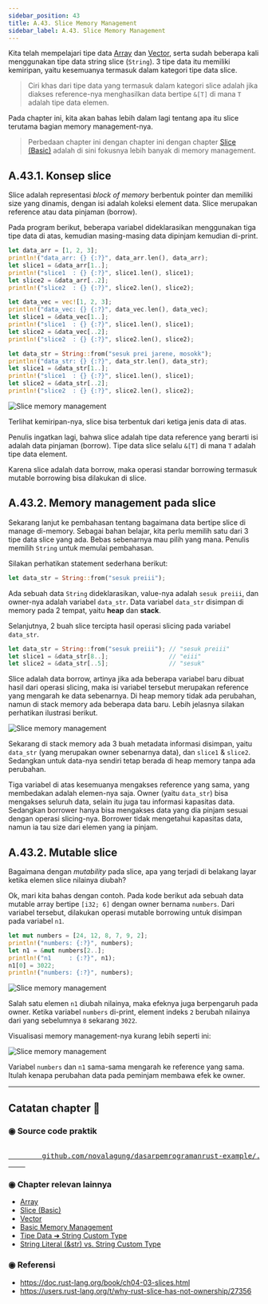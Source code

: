 ```yaml
---
sidebar_position: 43
title: A.43. Slice Memory Management
sidebar_label: A.43. Slice Memory Management
---
```


Kita telah mempelajari tipe data [Array](/basic/array) dan [Vector](/basic/vector), serta sudah beberapa kali menggunakan tipe data string slice (`String`). 3 tipe data itu memiliki kemiripan, yaitu kesemuanya termasuk dalam kategori tipe data slice.

> Ciri khas dari tipe data yang termasuk dalam kategori slice adalah jika diakses reference-nya menghasilkan data bertipe `&[T]` di mana `T` adalah tipe data elemen.

Pada chapter ini, kita akan bahas lebih dalam lagi tentang apa itu slice terutama bagian memory management-nya.

> Perbedaan chapter ini dengan chapter ini dengan chapter [Slice (Basic)](/basic/slice) adalah di sini fokusnya lebih banyak di memory management.

## A.43.1. Konsep slice

Slice adalah representasi *block of memory* berbentuk pointer dan memiliki size yang dinamis, dengan isi adalah koleksi element data. Slice merupakan reference atau data pinjaman (borrow).

Pada program berikut, beberapa variabel dideklarasikan menggunakan tiga tipe data di atas, kemudian masing-masing data dipinjam kemudian di-print.

```rust
let data_arr = [1, 2, 3];
println!("data_arr: {} {:?}", data_arr.len(), data_arr);
let slice1 = &data_arr[1..];
println!("slice1  : {} {:?}", slice1.len(), slice1);
let slice2 = &data_arr[..2];
println!("slice2  : {} {:?}", slice2.len(), slice2);

let data_vec = vec![1, 2, 3];
println!("data_vec: {} {:?}", data_vec.len(), data_vec);
let slice1 = &data_vec[1..];
println!("slice1  : {} {:?}", slice1.len(), slice1);
let slice2 = &data_vec[..2];
println!("slice2  : {} {:?}", slice2.len(), slice2);

let data_str = String::from("sesuk prei jarene, mosokk");
println!("data_str: {} {:?}", data_str.len(), data_str);
let slice1 = &data_str[1..];
println!("slice1  : {} {:?}", slice1.len(), slice1);
let slice2 = &data_str[..2];
println!("slice2  : {} {:?}", slice2.len(), slice2);
```

![Slice memory management](img/slice-memory-management-1.png)

Terlihat kemiripan-nya, slice bisa terbentuk dari ketiga jenis data di atas.

Penulis ingatkan lagi, bahwa slice adalah tipe data reference yang berarti isi adalah data pinjaman (borrow). Tipe data slice selalu `&[T]` di mana `T` adalah tipe data element.

Karena slice adalah data borrow, maka operasi standar borrowing termasuk mutable borrowing bisa dilakukan di slice.

## A.43.2. Memory management pada slice

Sekarang lanjut ke pembahasan tentang bagaimana data bertipe slice di manage di-memory. Sebagai bahan belajar, kita perlu memilih satu dari 3 tipe data slice yang ada. Bebas sebenarnya mau pilih yang mana. Penulis memilih `String` untuk memulai pembahasan.

Silakan perhatikan statement sederhana berikut:

```rust
let data_str = String::from("sesuk preiii");
```

Ada sebuah data `String` dideklarasikan, value-nya adalah `sesuk preiii`, dan owner-nya adalah variabel `data_str`. Data variabel `data_str` disimpan di memory pada 2 tempat, yaitu **heap** dan **stack**.

Selanjutnya, 2 buah slice tercipta hasil operasi slicing pada variabel `data_str`.

```rust
let data_str = String::from("sesuk preiii"); // "sesuk preiii"
let slice1 = &data_str[8..];                 // "eiii"
let slice2 = &data_str[..5];                 // "sesuk"
```

Slice adalah data borrow, artinya jika ada beberapa variabel baru dibuat hasil dari operasi slicing, maka isi variabel tersebut merupakan reference yang mengarah ke data sebenarnya. Di heap memory tidak ada perubahan, namun di stack memory ada beberapa data baru. Lebih jelasnya silakan perhatikan ilustrasi berikut.

![Slice memory management](img/slice-memory-management-2.png)

Sekarang di stack memory ada 3 buah metadata informasi disimpan, yaitu `data_str` (yang merupakan owner sebenarnya data), dan `slice1` & `slice2`. Sedangkan untuk data-nya sendiri tetap berada di heap memory tanpa ada perubahan.

Tiga variabel di atas kesemuanya mengakses reference yang sama, yang membedakan adalah elemen-nya saja. Owner (yaitu `data_str`) bisa mengakses seluruh data, selain itu juga tau informasi kapasitas data. Sedangkan borrower hanya bisa mengakses data yang dia pinjam sesuai dengan operasi slicing-nya. Borrower tidak mengetahui kapasitas data, namun ia tau size dari elemen yang ia pinjam.

## A.43.2. Mutable slice

Bagaimana dengan *mutability* pada slice, apa yang terjadi di belakang layar ketika elemen slice nilainya diubah?

Ok, mari kita bahas dengan contoh. Pada kode berikut ada sebuah data mutable array bertipe `[i32; 6]` dengan owner bernama `numbers`. Dari variabel tersebut, dilakukan operasi mutable borrowing untuk disimpan pada variabel `n1`.

```rust
let mut numbers = [24, 12, 8, 7, 9, 2];
println!("numbers: {:?}", numbers);
let n1 = &mut numbers[2..];
println!("n1     : {:?}", n1);
n1[0] = 3022;
println!("numbers: {:?}", numbers);
```

![Slice memory management](img/slice-memory-management-3.png)

Salah satu elemen `n1` diubah nilainya, maka efeknya juga berpengaruh pada owner. Ketika variabel `numbers` di-print, element indeks `2` berubah nilainya dari yang sebelumnya `8` sekarang `3022`.

Visualisasi memory management-nya kurang lebih seperti ini:

![Slice memory management](img/slice-memory-management-4.png)

Variabel `numbers` dan `n1` sama-sama mengarah ke reference yang sama. Itulah kenapa perubahan data pada peminjam membawa efek ke owner.

---

## Catatan chapter 📑

### ◉ Source code praktik

<pre>
    <a href="https://github.com/novalagung/dasarpemrogramanrust-example/tree/master/slice_memory_management">
        github.com/novalagung/dasarpemrogramanrust-example/../slice_memory_management
    </a>
</pre>

### ◉ Chapter relevan lainnya

- [Array](/basic/array)
- [Slice (Basic)](/basic/slice)
- [Vector](/basic/vector)
- [Basic Memory Management](/basic/basic-memory-management)
- [Tipe Data ➜ String Custom Type](/basic/tipe-data-custom-type-string-slice)
- [String Literal (&str) vs. String Custom Type](/basic/string-slice-vs-string-literal)

### ◉ Referensi

- https://doc.rust-lang.org/book/ch04-03-slices.html
- https://users.rust-lang.org/t/why-rust-slice-has-not-ownership/27356
